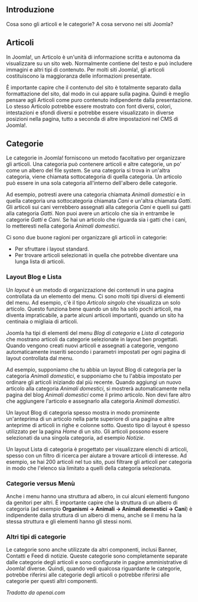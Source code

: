 <!-- Filename: J4.x:Articles_and_categories / Display title: Articoli e categorie  -->

## Introduzione

Cosa sono gli articoli e le categorie? A cosa servono nei siti Joomla?

## Articoli

In Joomla!, un Articolo è un'unità di informazione scritta e autonoma
da visualizzare su un sito web. Normalmente contiene del testo
e può includere immagini e altri tipi di contenuto. Per molti siti Joomla!,
gli articoli costituiscono la maggioranza delle informazioni presentate.

È importante capire che il contenuto del sito è totalmente
separato dalla formattazione del sito, dal modo in cui appare sulla pagina.
Quindi è meglio pensare agli Articoli come puro contenuto indipendente dalla
presentazione. Lo stesso Articolo potrebbe essere mostrato con font diversi,
colori, intestazioni e sfondi diversi e potrebbe essere visualizzato in diverse
posizioni nella pagina, tutto a seconda di altre impostazioni nel CMS di Joomla!.

## Categorie

Le categorie in Joomla! forniscono un metodo facoltativo per organizzare gli articoli. Una categoria può contenere articoli e altre categorie, un po' come un albero del file system. Se una categoria si trova in un'altra categoria, viene chiamata sottocategoria di quella categoria. Un articolo può essere in una sola categoria all'interno dell'albero delle categorie.

Ad esempio, potresti avere una categoria chiamata *Animali domestici* e in quella categoria una sottocategoria chiamata *Cani* e un'altra chiamata *Gatti*. Gli articoli sui cani verrebbero assegnati alla categoria *Cani* e quelli sui gatti alla categoria *Gatti*. Non puoi avere un articolo che sia in entrambe le categorie *Gatti* e *Cani*. Se hai un articolo che riguarda sia i gatti che i cani, lo metteresti nella categoria *Animali domestici*.

Ci sono due buone ragioni per organizzare gli articoli in categorie:

- Per sfruttare i layout standard.
- Per trovare articoli selezionati in quella che potrebbe diventare una lunga lista di articoli.

### Layout Blog e Lista

Un *layout* è un metodo di organizzazione dei contenuti in una pagina controllata da un elemento del menu. Ci sono molti tipi diversi di elementi del menu. Ad esempio, c'è il tipo *Articolo singolo* che visualizza un solo articolo. Questo funziona bene quando un sito ha solo pochi articoli, ma diventa impraticabile, a parte alcuni articoli importanti, quando un sito ha centinaia o migliaia di articoli.

Joomla ha tipi di elementi del menu *Blog di categoria* e *Lista di categoria* che mostrano articoli da categorie selezionate in layout ben progettati. Quando vengono creati nuovi articoli e assegnati a categorie, vengono automaticamente inseriti secondo i parametri impostati per ogni pagina di layout controllata dal menu.

Ad esempio, supponiamo che tu abbia un layout Blog di categoria per la categoria *Animali domestici*, e supponiamo che tu l'abbia impostato per ordinare gli articoli iniziando dal più recente. Quando aggiungi un nuovo articolo alla categoria *Animali domestici*, si mostrerà automaticamente nella pagina del blog *Animali domestici* come il primo articolo. Non devi fare altro che aggiungere l'articolo e assegnarlo alla categoria *Animali domestici*.

Un layout Blog di categoria spesso mostra in modo prominente un'anteprima di un articolo nella parte superiore di una pagina e altre anteprime di articoli in righe e colonne sotto. Questo tipo di layout è spesso utilizzato per la pagina *Home* di un sito. Gli articoli possono essere selezionati da una singola categoria, ad esempio *Notizie*.

Un layout Lista di categoria è progettato per visualizzare elenchi di articoli, spesso con un filtro di ricerca per aiutare a trovare articoli di interesse. Ad esempio, se hai 200 articoli nel tuo sito, puoi filtrare gli articoli per categoria in modo che l'elenco sia limitato a quelli della categoria selezionata.

### Categorie versus Menù

Anche i menu hanno una struttura ad albero, in cui alcuni elementi fungono da genitori per altri. È importante capire che la struttura di un albero di categoria (ad esempio **Organismi → Animali → Animali domestici → Cani**) è indipendente dalla struttura di un albero di menu, anche se il menu ha la stessa struttura e gli elementi hanno gli stessi nomi.

### Altri tipi di categorie

Le categorie sono anche utilizzate da altri componenti, inclusi Banner, Contatti e Feed di notizie. Queste categorie sono completamente separate dalle categorie degli articoli e sono configurate in pagine amministrative di Joomla! diverse. Quindi, quando vedi qualcosa riguardante le categorie, potrebbe riferirsi alle categorie degli articoli o potrebbe riferirsi alle categorie per questi altri componenti.

*Tradotto da openai.com*  

